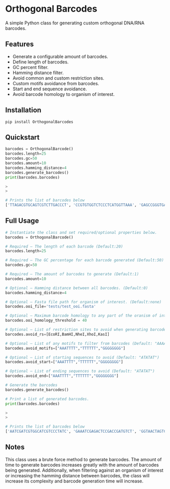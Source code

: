 # Orthogonal Barcodes 

A simple Python class for generating custom orthogonal DNA/RNA barcodes.


## Features

- Generate a configurable amount of barcodes.
- Define length of barcodes.
- GC percent filter.
- Hamming distance filter.
- Avoid common and custom restriction sites.
- Custom motifs avoidance from barcodes.
- Start and end sequence avoidance.
- Avoid barcode homology to organism of interest.


## Installation 

```
pip install OrthogonalBarcodes
```


## Quickstart

```python
barcodes = OrthogonalBarcode()
barcodes.length=25
barcodes.gc=50
barcodes.amount=10
barcodes.hamming_distance=4
barcodes.generate_barcodes()
print(barcodes.barcodes)

>
>

# Prints the list of barcodes below
['TTAGACGTGCAGTCGTCTTGACCCT', 'CCGTGTGGTCTCCCTCATGGTTAAA', 'GAGCCGGGTGAAACTCAAACTCAAC', 'AGTGGGGACTGTGCTAAGGCAAGAT', 'TGCAGCACCTTTGGTCACCTTTCTC', 'CAGCCGGTCTCCGATTATCTATCTC', 'TATGGGGAAGCTGTCGTGATTGGCT', 'GGCGCCACCAGAATCACTTTAAGTG', 'TACGGTCGATATGGATCCTTCCGTG', 'TGAGTCTCAGGTACGCAAGTTGCCT']

```



## Full Usage

```python
# Instantiate the class and set required/optional properties below.
barcodes = OrthogonalBarcode()

# Required — The length of each barcode (Default:20)
barcodes.length=25

# Required — The GC percentage for each barcode generated (Default:50)
barcodes.gc=50

# Required — The amount of barcodes to generate (Default:1)
barcodes.amount=10

# Optional — Hamming distance between all barcodes. (Default:0)
barcodes.hamming_distance=4

# Optional — Fasta file path for organism of interest. (Default:none)
barcodes.ooi_file='tests/test_ooi.fasta'

# Optional — Maximum barcode homology to any part of the oranism of interest file Default:50)
barcodes.ooi_homology_threshold = 40

# Optional — List of restriction sites to avoid when generating barcodes. (Default:none; Accepts Bio.Restriction properties)
barcodes.avoid_rs=[EcoRI,BamHI,NheI,XhoI,KasI] 

# Optional — List of any motifs to filter from barcodes (Default: "AAAA","TTTT","CGCGCGCG","ATATATAT")
barcodes.avoid_motifs=["AAATTTT","TTTTTT","GGGGGGGG"] 

# Optional — List of starting sequences to avoid (Default: "ATATAT")
barcodes.avoid_start=["AAATTTT","TTTTTT","GGGGGGGG"] 

# Optional — List of ending sequences to avoid (Default: "ATATAT")
barcodes.avoid_end=["AAATTTT","TTTTTT","GGGGGGGG"] 

# Generate the barcodes
barcodes.generate_barcodes()

# Print a list of generated barcodes.
print(barcodes.barcodes)

>
>

# Prints the list of barcodes below
['AATCGATCGTGGCATCGTCCCTATC', 'GAAATCGAGACTCCGACCGATGTCT', 'GGTAACTAGTCCTAGATCAGCGAGG', 'AACAGTTCCTGGTGGTGTCTAGGCT', 'TGTTGCGTCCGTACTGTGGCGTAAA', 'CCGATTGATCTGACGTCGTGTCAAG', 'CTAGGACCATTGACTCGGCAACAAG', 'AATACTCACGATGCGATTTCCGCGG', 'TCGGTCTGTAGAGAGAGATACGTGC', 'AGGGTCGTCAGAAACTGAACCTGCT']

```


## Notes
This class uses a brute force method to generate barcodes. The amount of time to generate barcodes increases greatly with the amount of barcodes being generated. Additionally, when filtering against an organism of interest or increasing the hamming distance between barcodes, the class will increase its complexity and barcode generation time will increase. 




